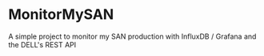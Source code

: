 # MonitorMySAN
A simple project to monitor my SAN production with InfluxDB / Grafana and the DELL's REST API
